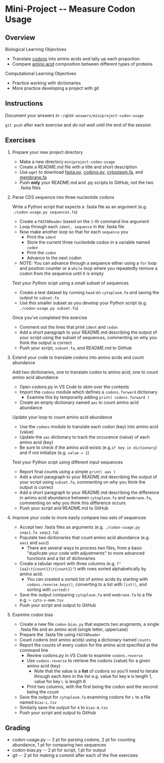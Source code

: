 # Mini-Project -- Measure Codon Usage

## Overview

Biological Learning Objectives
- Translate [codons](https://en.wikipedia.org/wiki/Genetic_code) into amino acids and tally up each proportion
- Compare [amino acid](https://en.wikipedia.org/wiki/Amino_acid) composition between different types of proteins

Computational Learning Objectives
- Practice working with dictionaries
- More practice developing a project with git

## Instructions

Document your answers in `~/qbXX-answers/miniproject-codon-usage`

`git push` after each exercise and *do not wait* until the end of the session

## Exercises

1. Prepare your new project directory

    - Make a new directory `miniproject-codon-usage`
    - Create a README.md file with a title and short description
    - Use `wget` to download [fasta.py](https://raw.githubusercontent.com/bxlab/cmdb-quantbio/refs/heads/main/resources/code/fasta.py), [codons.py](https://raw.githubusercontent.com/bxlab/cmdb-quantbio/refs/heads/main/assignments/bootcamp/miniproject-codon-usage/extra-data/codons.py), [cytoplasm.fa](https://raw.githubusercontent.com/bxlab/cmdb-quantbio/refs/heads/main/assignments/bootcamp/miniproject-codon-usage/extra-data/cytoplasm.fa), and [membrane.fa](https://raw.githubusercontent.com/bxlab/cmdb-quantbio/refs/heads/main/assignments/bootcamp/miniproject-codon-usage/extra-data/membrane.fa)
    - Push **only** your README.md and .py scripts to GitHub, not the two .fasta files

1. Parse CDS sequence into three nucleotide codons

    Write a Python script that expects a .fasta file as an argument (e.g. `./codon-usage.py sequences.fa`)

    - Create a `FASTAReader` based on the `1`-th command line argument
    - Loop through each `ident, sequence` in the .fasta file
    - Now make another loop so that for each `sequence` you
        - Print the `ident`
        - Store the current three nucleotide codon in a variable named `codon`
        - Print the `codon`
        - Advance to the next codon
    - NOTE: You can advance through a sequence either using a `for` loop and position counter or a `while` loop where you repeatedly remove a codon from the sequence until it is empty

    Test your Python scipt using a small subset of sequences

    - Create a test dataset by running `head` on `cytoplasm.fa` and saving the output to `subset.fa`
    - Use this smaller subset as you develop your Python script (e.g. `./codon-usage.py subset.fa`)

    Once you've completed this exercise

    - Comment out the lines that print `ident` and `codon`
    - Add a short paragraph to your README.md describing the output of your script using the subset of sequences, commenting on why you think the output is correct
    - Push your script, `subset.fa`, and README.md to GitHub

1. Extend your code to translate codons into amino acids and count abundance

    Add two dictionaries, one to translate codon to amino acid, one to count amino acid abundance

    - Open codons.py in VS Code to skim over the contents
    - Import the `codons` module which defines a `codons.forward` dictionary
        - Examine this by temporarily adding `print( codons.forward )`
    - Create an empty dictionary named `aas` to count amino acid abundance

    Update your loop to count amino acid abundance

    - Use the `codons` module to translate each codon (key) into amino acid (value)
    - Update the `aas` dictionary to track the occurance (value) of each amino acid (key)
    - Be sure to check if the amino acid exists (e.g.`if key in dictionary`) and if not initialize (e.g. `value = 1`)

    Test your Python scipt using different input sequences

    - Report final counts using a simple `print( aas )`
    - Add a short paragraph to your README.md describing the output of your script using `subset.fa`, commenting on why you think the output is correct
    - Add a short paragraph to your README.md describing the difference in amino acid abundance between `cytoplasm.fa` and `membrane.fa`, commenting on why you think this difference occurs
    - Push your script and README.md to GitHub

1. Improve your code to more easily compare two sets of sequences

    - Accept two .fasta files as arguments (e.g. `./codon-usage.py seqs1.fa seqs2.fa`)
    - Populate two dictionaries that count amino acid abundance (e.g. `aas1` and `aas2`)
        - There are several ways to process two files, from a basic "duplicate your code with adjustments" to more advanced functions and a list of dictionaries
    - Create a tabular report with three columns (e.g. `f"{aa}\t{count1}\t{count2}"`) with rows sorted alphabetically by amino acid.
        - You can created a sorted list of amino acids by starting with `codons.reverse.keys()`, converting to a list with `list()`, and sorting with `sorted()`
    - Save the output comparing `cytoplasm.fa` and `membrane.fa` to a file e.g. `> cyto-v-mem.tsv`
    - Push your script and output to GitHub

1. Examine codon bias

    - Create a new file `codon-bias.py` that expects two arugments, a single .fasta file and an amino acid (single letter, uppercase)
    - Prepare the .fasta file using `FASTAReader`
    - Count codons (not amino acids) using a dictionary named `counts`
    - Report the counts of every codon for the amino acid specified at the command line
        - Review codons.py in VS Code to examine `codons.reverse`
        - Use `codons.reverse` to retrieve the codons (value) for a given amino acid (key)
            - Note that the value is a **list** of codons so you'll need to iterate through each item in the list e.g. value for key `W` is length 1, value for key `L` is length 6
        - Print two columns, with the first being the codon and the second being the count
    - Save the output for `cytoplasm.fa` examining codons for `L` to a file named `bias-L.tsv`
    - Similarly save the output for `A` to `bias-A.tsv`
    - Push your script and output to GitHub

## Grading

- codon-usage.py -- 2 pt for parsing codons, 2 pt for counting abundance, 1 pt for comparing two sequences
- codon-bias.py -- 2 pt for script, 1 pt for output
- git -- 2 pt for making a commit after each of the five exercises
